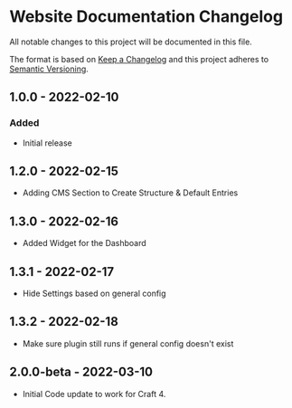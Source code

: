 # Website Documentation Changelog

All notable changes to this project will be documented in this file.

The format is based on [Keep a Changelog](http://keepachangelog.com/) and this project adheres to [Semantic Versioning](http://semver.org/).

## 1.0.0 - 2022-02-10

### Added

- Initial release

## 1.2.0 - 2022-02-15

- Adding CMS Section to Create Structure & Default Entries

## 1.3.0 - 2022-02-16

- Added Widget for the Dashboard

## 1.3.1 - 2022-02-17

- Hide Settings based on general config

## 1.3.2 - 2022-02-18

- Make sure plugin still runs if general config doesn't exist


## 2.0.0-beta - 2022-03-10

- Initial Code update to work for Craft 4.
